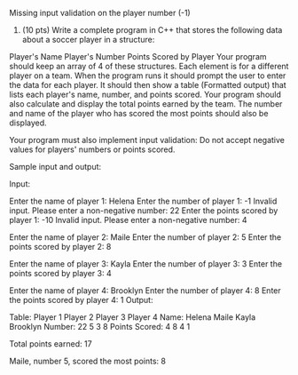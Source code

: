Missing input validation on the player number (-1)

1. (10 pts) Write a complete program in C++ that stores the following data about a soccer player in a structure:

Player's Name
Player's Number
Points Scored by Player
Your program should keep an array of 4 of these structures. Each element is for a different player on a team. When the program runs it should prompt the user to enter the data for each player. It should then show a table (Formatted output) that lists each player's name, number, and points scored. Your program should also calculate and display the total points earned by the team. The number and name of the player who has scored the most points should also be displayed.

Your program must also implement input validation: Do not accept negative values for players' numbers or points scored.

Sample input and output:

Input:

Enter the name of player 1: Helena
Enter the number of player 1: -1
Invalid input. Please enter a non-negative number: 22
Enter the points scored by player 1: -10
Invalid input. Please enter a non-negative number: 4

Enter the name of player 2: Maile
Enter the number of player 2: 5
Enter the points scored by player 2: 8

Enter the name of player 3: Kayla
Enter the number of player 3: 3
Enter the points scored by player 3: 4

Enter the name of player 4: Brooklyn
Enter the number of player 4: 8
Enter the points scored by player 4: 1
Output:

Table:          Player 1     Player 2     Player 3     Player 4
Name:           Helena       Maile        Kayla        Brooklyn
Number:         22           5            3            8
Points Scored:  4            8            4            1

Total points earned: 17

Maile, number 5, scored the most points: 8
